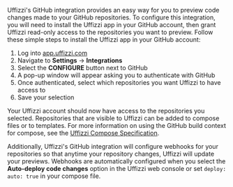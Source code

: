 Uffizzi's GitHub integration provides an easy way for you to preview code changes made to your GitHub repositories. To configure this integration, you will need to install the Uffizzi app in your GitHub account, then grant Uffizzi read-only access to the repositories you want to preview. Follow these simple steps to install the Uffizzi app in your GitHub account:  

1. Log into [app.uffizzi.com](https://app.uffizzi.com)  
2. Navigate to **Settings** -> **Integrations**  
3. Select the **CONFIGURE** button next to GitHub  
4. A pop-up window will appear asking you to authenticate with GitHub  
5. Once authenticated, select which repositories you want Uffizzi to have access to  
6. Save your selection  

Your Uffizzi account should now have access to the repositories you selected. Repositories that are visible to Uffizzi can be added to compose files or to templates. For more information on using the GitHub build context for compose, see the [Uffizzi Compose Specification](../config/compose-spec.md).

Additionally, Uffizzi's GitHub integration will configure webhooks for your repositories so that anytime your repository changes, Uffizzi will update your previews. Webhooks are automatically configured when you select the **Auto-deploy code changes** option in the Uffizzi web console or set `deploy: auto: true` in your compose file.
